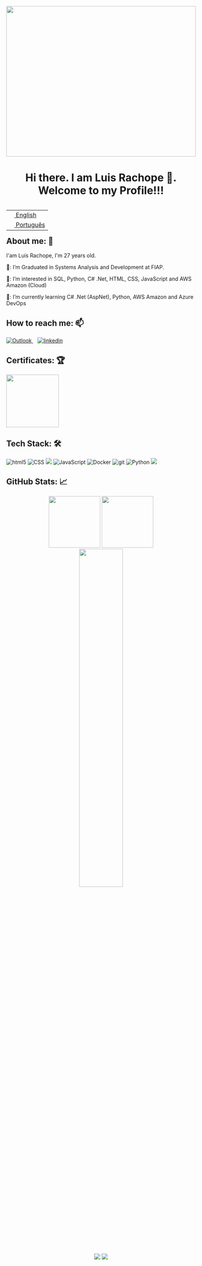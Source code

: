 <!---
LuisRachope/LuisRachope is a ✨ special ✨ repository because its `README.md` (this file) appears on your GitHub profile.
You can click the Preview link to take a look at your changes.
--->

<img align="center" src="https://cutewallpaper.org/25/animated-synthpop-wallpaper-gif/110-new-retro-wave-ideas-retro-waves-synthwave-synthwave-art.gif" width="100%" height="400"><br>

<h1 align="center">  Hi there. I am Luis Rachope 👋. </br> Welcome to my Profile!!!</h1>

<table align="right">
    <tr>
        <td>
            <a href="README.md"><img src="https://cdn.iconscout.com/icon/free/png-256/united-states-of-america-flag-country-nation-union-empire-33135.png" height="13"> English</a>
        </td>
    </tr>
    <tr>
        <td>
            <a href="README_pt.md"><img src="https://cdn.iconscout.com/icon/free/png-256/brazil-flag-country-nation-union-empire-32937.png" height="13"> Português</a>
        </td>
    </tr>
</table>



<br><br>

## About me: 📝
<div>
    <p>I'am Luis Rachope, I'm 27 years old.</p>
    <p> 🎯: I’m Graduated in Systems Analysis and Development at FIAP.</p>
    <p> 👀: I’m interested in SQL, Python, C# .Net, HTML, CSS, JavaScript and AWS Amazon (Cloud)</p>
    <p> 🌱: I’m currently learning C# .Net (AspNet), Python, AWS Amazon and Azure DevOps</p>
</div>

## How to reach me: 📫
<div>
    <a href="luis.chiasso@hotmail.com" target="_blank"> 
        <img alt="Outlook" src="https://img.shields.io/badge/Outlook-blue?style=for-the-badge&logo=outlook&logoColor=white">
    </a>&nbsp;&nbsp;
    <a href="https://www.linkedin.com/in/luisrachope/" target="_blank"> 
        <img  alt="linkedin" src="https://img.shields.io/badge/%20-Linkedin-%230A66C2?logo=linkedin&style=for-the-badge" target="_blank">
    </a>
</div>    

## Certificates: 🏆
<div>
    <img src="https://images.credly.com/size/220x220/images/00634f82-b07f-4bbd-a6bb-53de397fc3a6/image.png" width="140" height="140">
</div>


## Tech Stack: 🛠
<p>
  <img alt="html5" src="https://img.shields.io/badge/-HTML5-E34F26?style=for-flat-square&logo=html5&logoColor=white" />
  <img alt="CSS" src="https://img.shields.io/badge/CSS%20-%231572B6.svg?style=for-flat-square&logo=css3&logoColor=white" />
  <img src="https://img.shields.io/badge/-C%20Sharp-%23239120?style=for-flat-square&logo=C Sharp&logoColor=white"> 
  <img alt="JavaScript" src="https://img.shields.io/badge/JavaScript%20-%23F7DF1E.svg?style=for-flat-square&logo=javascript&logoColor=black" />
  <img alt="Docker" src="https://img.shields.io/badge/-Docker-46a2f1?style=for-flat-square&logo=docker&logoColor=white" />
  <img alt="git" src="https://img.shields.io/badge/-Git-F05032?style=for-flat-square&logo=git&logoColor=white" />
  <img alt="Python" src="https://img.shields.io/badge/Python%20-%2314354C.svg?style=for-flat-square&logo=python&logoColor=white" />
  <img  src="https://img.shields.io/badge/-Amazon%20AWS-%23232F3E?style=for-flat-square&logo=Amazon AWS&logoColor=yellow">
  
</p>

## GitHub Stats: 📈

<div align="center">
    <img height='137px' src="https://github-readme-stats.vercel.app/api?username=LuisRachope&hide_title=true&count_private=true&show_icons=true&theme=tokyonight"/>
    <img height='137px' src="https://github-readme-stats.vercel.app/api/top-langs/?username=LuisRachope&layout=compact&theme=tokyonight&hide=java"/>
    <img src="https://github-readme-streak-stats.herokuapp.com/?user=LuisRachope&theme=dark" width="48%" />
</div>

<div align="center">
    <img src="https://komarev.com/ghpvc/?username=LuisRachope&style=for-the-badge&label=Profile+Views&color=green">
    <img src="https://img.shields.io/github/followers/LuisRachope?style=for-the-badge&label=Followers&color=blue">
</div>
